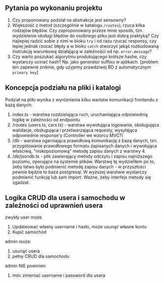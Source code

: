## Pytania po wykonaniu projektu

1. Czy proponowany podział na abstrakcje jest sensowny?
2. Większość z metod (szczególnie w katalogu `/routes`), rzuca kilka rodzajów błędów. Czy zaproponowany przeze mnie sposób, tzn. wydzielenie obsługi błędów do osobnego pliku jest dobrą praktyką? Czy najlepiej radzić sobie z nimi w bloku `try` i od razu rzucać responsy, czy lepiej jednak rzucać błędy a w bloku `catch` stworzyć jakąś rozbudowaną instrukcję warunkową działającą w zależności od np. `error.message`?
3. Czy warto poszukać algorytmu produkującego krótsze hashe, czy wystarczy ucinać hash? Np. jako generator suffixu w ajdikach. [problem ten zapewne zniknie, gdy użyjemy prawdziwej BD z automatycznym `primary key`]

## Koncepcja podziału na pliki i katalogi

Podział na pliki wynika z wyróznienia kilku wartstw komunikacji frontendu z bazą danych:

1. index.ts - warstwa rozdzielająca ruch, uruchamiająca odpowiednią logikę w zależności od endpointu
2. /routes (users.ts, cars.ts) - warstwa wywołująca logowanie, obsługująca walidacje, obsługująca i przetwarzająca requesty, wysyłająca odpowiednie response'y (Controller we wzorcu MVC?)
3. /db - warstwa ogarniająca prawidłową komunikację z bazą danych, tzn. przygotowanie prawidłowego formatu zapisanych danych i wywołująca właściwą, "niskopoziomową" metodę zapisu danych z warstwy 4.
4. /db/jsondb.ts - plik zawierający metody odczytu i zapisu najniższego poziomu, operujące na systemie plików. Warstwę tę wydzieliłem po to, żeby łatwo było podmienić metodę zapisu danych - w przyszłości pewnie będzie to baza postgresql. W wyższej warstwie wystarczy podmienić funkcję lub sam import. Ważne, żeby interfejs metody się zgadzał.

## Logika CRUD dla usera i samochodu w zależności od uprawnień usera

zwykły user może

1. Updateować własny username i hasło, może usunąć własne konto
2. Kupić samochód

admin może:

1. usunąć usera
2. pełny CRUD dla samochodu

admin NIE powinien:

1. móc zmieniać username i password dla usera

